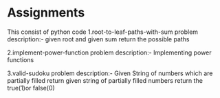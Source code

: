 # Assignments
This consist of python code 
1.root-to-leaf-paths-with-sum
problem description:-
given  root and given sum return the possible paths


2.implement-power-function
problem description:-
Implementing power functions 

3.valid-sudoku
problem description:-
Given String of numbers which are partially filled return given string of partially filled numbers return the true(1)or false(0)
